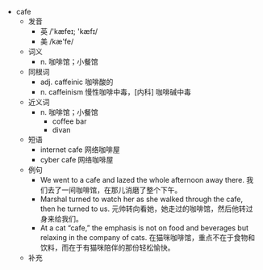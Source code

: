 - cafe
  - 发音
    - 英 /'kæfeɪ; 'kæfɪ/
    - 美 /kæ'fe/
  - 词义
    - n. 咖啡馆；小餐馆
  - 同根词
    - adj. caffeinic 咖啡酸的
    - n. caffeinism 慢性咖啡中毒，[内科] 咖啡碱中毒
  - 近义词
    - n. 咖啡馆；小餐馆
      - coffee bar
      - divan
  - 短语
    - internet cafe 网络咖啡屋
    - cyber cafe 网络咖啡屋
  - 例句
    - We went to a cafe and lazed the whole afternoon away there. 我们去了一间咖啡馆，在那儿消磨了整个下午。
    - Marshal turned to watch her as she walked through the cafe, then he turned to us. 元帅转向看她，她走过的咖啡馆，然后他转过身来给我们。
    - At a cat “cafe,” the emphasis is not on food and beverages but relaxing in the company of cats. 在猫咪咖啡馆，重点不在于食物和饮料，而在于有猫咪陪伴的那份轻松愉快。
  - 补充